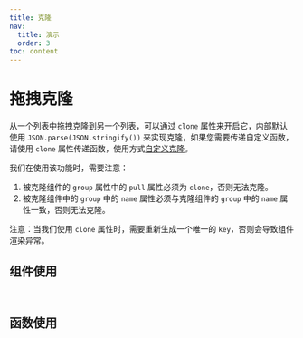```yaml
--- 
title: 克隆
nav:
  title: 演示
  order: 3
toc: content
---
```


# 拖拽克隆

从一个列表中拖拽克隆到另一个列表，可以通过 `clone` 属性来开启它，内部默认使用 `JSON.parse(JSON.stringify())` 来实现克隆，如果您需要传递自定义函数，请使用 `clone` 属性传递函数，使用方式[自定义克隆](../custom-clone/index.zh-CN.md)。

我们在使用该功能时，需要注意：
1. 被克隆组件的 `group` 属性中的 `pull` 属性必须为 `clone`，否则无法克隆。
2. 被克隆组件中的 `group` 中的 `name` 属性必须与克隆组件的 `group` 中的 `name` 属性一致，否则无法克隆。



<Alert>

注意：当我们使用 `clone` 属性时，需要重新生成一个唯一的 `key`，否则会导致组件渲染异常。

</Alert>

## 组件使用

<code src="./demo.tsx"
title="使用组件实现克隆"
description="通过group的pull.clone属性传递，实现clone">
</code>

## 函数使用

<code src="./function.tsx"
title="使用函数实现克隆"
description="使用函数传递 options 实现克隆">
</code>
